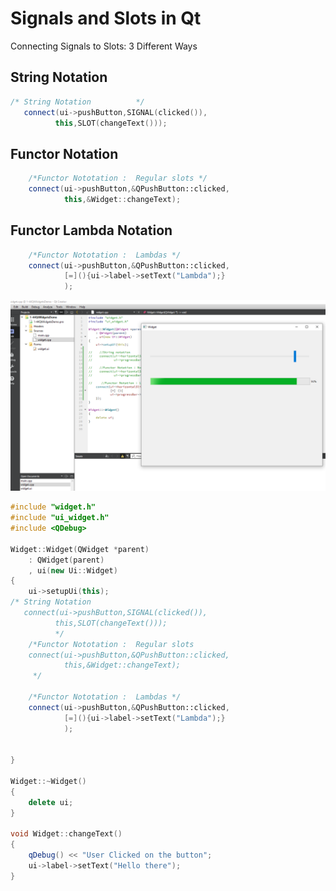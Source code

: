 # Signals and Slots in Qt

Connecting Signals to Slots: 3 Different Ways

## String Notation
```cpp
/* String Notation          */
   connect(ui->pushButton,SIGNAL(clicked()),
          this,SLOT(changeText()));
```

## Functor Notation
```cpp
    /*Functor Nototation :  Regular slots */
    connect(ui->pushButton,&QPushButton::clicked,
            this,&Widget::changeText);

```

## Functor Lambda Notation
```cpp
    /*Functor Nototation :  Lambdas */
    connect(ui->pushButton,&QPushButton::clicked,
            [=](){ui->label->setText("Lambda");}
            );
```

![Alt text](./images/Qt_SignalsAndSlots.PNG?raw=true "Title")
```cpp
#include "widget.h"
#include "ui_widget.h"
#include <QDebug>

Widget::Widget(QWidget *parent)
    : QWidget(parent)
    , ui(new Ui::Widget)
{
    ui->setupUi(this);
/* String Notation
   connect(ui->pushButton,SIGNAL(clicked()),
          this,SLOT(changeText()));
          */
    /*Functor Nototation :  Regular slots
    connect(ui->pushButton,&QPushButton::clicked,
            this,&Widget::changeText);
     */

    /*Functor Nototation :  Lambdas */
    connect(ui->pushButton,&QPushButton::clicked,
            [=](){ui->label->setText("Lambda");}
            );


}

Widget::~Widget()
{
    delete ui;
}

void Widget::changeText()
{
    qDebug() << "User Clicked on the button";
    ui->label->setText("Hello there");
}
```
